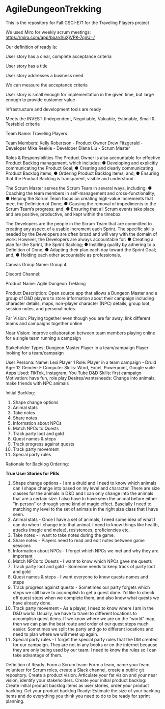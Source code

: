 # AgileDungeonTrekking
This is the repository for Fall CSCI-E71 for the Traveling Players project


We used Miro for weekly scrum meetings: https://miro.com/app/board/uXjVPK-7qnU=/


Our definition of ready is: 

User story has a clear, complete acceptance criteria

User story has a title

User story addresses a business need

We can measure the acceptance criteria

User story is small enough for implementation in the given time, but large enough to provide customer value

Infrastructure and development tools are ready

Meets the INVEST (Independent, Negotiable, Valuable, Estimable, Small & Testable) criteria


Team Name: Traveling Players

Team Members: 
Kelly Robertson - Product Owner
Drew Fitzgerald - Developer
Mike Reekie - Developer
Diana Liu - Scrum Master

Roles & Responsibilities
The Product Owner is also accountable for effective Product Backlog management, which includes:
● Developing and explicitly communicating the Product Goal;
● Creating and clearly communicating Product Backlog items;
● Ordering Product Backlog items; and,
● Ensuring that the Product Backlog is transparent, visible and understood.

The Scrum Master serves the Scrum Team in several ways, including:
● Coaching the team members in self-management and cross-functionality;
● Helping the Scrum Team focus on creating high-value Increments that meet the Definition of Done;
● Causing the removal of impediments to the Scrum Team’s progress; and,
● Ensuring that all Scrum events take place and are positive, productive, and kept within the timebox.

The Developers are the people in the Scrum Team that are committed to creating any aspect of a usable increment each Sprint. The specific skills needed by the Developers are often broad and will vary with the domain of work:
However, the Developers are always accountable for:
● Creating a plan for the Sprint, the Sprint Backlog;
● Instilling quality by adhering to a Definition of Done;
● Adapting their plan each day toward the Sprint Goal; and,
● Holding each other accountable as professionals.

Canvas Group Name: Group 4

Discord Channel:

Product Name:  Agile Dungeon Trekking

Product Description:  Open source app that allows a Dungeon Master and a group of D&D players to store information about their campaign including character details, maps, non-player character (NPC) details, group loot, session notes, and personal notes. 

Far Vision:  Playing together even though you are far away, link different teams and campaigns together online

Near Vision:  Improve collaboration between team members playing online for a single team running a campaign

Stakeholder Types:
Dungeon Master
Player in a team/campaign
Player looking for a team/campaign

User Persona: 
Name: Lexi Player 1
Role: Player in a team campaign - Druid
Age: 12
Gender: F
Computer Skills: Word, Excel, Powerpoint, Google suite
Apps Used: TikTok, Instagram, You Tube
D&D Skills: first campaign
Motivation: have fun, role play 
Desires/wants/needs: Change into animals, make friends with NPC animals

Initial Backlog:
1. Shape change options 
2. Animal stats 
3. Take notes 
4. Share notes 
5. Information about NPCs
6. Match NPCs to Quests
7. Track party loot and gold
8. Quest names & steps
9. Track progress against quests
10. Track party movement
11. Special party rules


Rationale for Backlog Ordering:

**True User Stories for PBIs**
1. Shape change options - I am a druid and I need to know which animals can I shape change into based on my level and character. There are size classes for the animals in D&D and I can only change into the animals that are a certain size. I also have to have seen the animal before either "in person" or through some kind of magic effect. Bascially I need to matching my level to the set of animals in the right size class that I have seen.
2. Animal stats - Once I have a set of animals, I need some idea of what I can do when I change into that animal. I need to know things like health, attacks (magic and melee), resistences, proficiencies etc.
3. Take notes -  I want to take notes during the game.
4. Share notes - Players need to read and edit notes between game sessions
5. Information about NPCs - I forget which NPCs we met and why they are important
6. Match NPCs to Quests - I want to know which NPCs gave me quests
7. Track party loot and gold - Someone needs to keep track of party loot and gold
8. Quest names & steps - I want everyone to know quests names and steps
9. Track progress against quests -  Sometimes our party forgets which steps we still have to accomplish to get a quest done. I'd like to check off quest steps when we complete them, and also know what quests we have already done. 
10. Track party movement - As a player, I need to know where I am in the D&D world. Usually, we have to travel to different locations to accomplish quest items. If we know where we are on the “world” map, then we can plan the best route and order of our quest steps much easier. Sometimes we split the party and go to different locations and need to plan where we will meet up again.
11. Special party rules - I forget the special party rules that the DM created for our campaign. They are not in any books or on the internet because they are only being used by our team. I need to know the rules so I can take advantage of them.

Definition of Ready:
Form a Scrum team: Form a team, name your team, volunteer for Scrum roles, create a Slack channel, create a public git repository.
Create a product vision: Articulate your far vision and your near vision, identify your stakeholders.
Create your initial product backlog: Create initial product backlog items as user stories, order your product backlog.
Get your product backlog Ready: Estimate the size of your backlog items and do everything you think you need to do to be ready for sprint planning.
